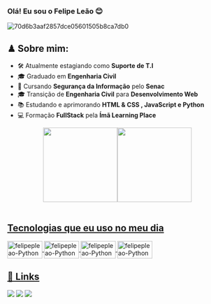 ### Olá! Eu sou o Felipe Leão 😊
![70d6b3aaf2857dce05601505b8ca7db0](https://user-images.githubusercontent.com/87910555/171012829-8f65c8af-9971-4d7a-a59b-f37bcc7ff0ef.jpg)
## ♟ Sobre mim:

- 🛠  Atualmente estagiando como <b>Suporte de T.I</b>
- 🎓 Graduado em <b>Engenharia Civil</b>
- 📕 Cursando <b>Segurança da Informação</b> pelo <b>Senac</b>
- 🎓 Transição de <b>Engenharia Civil</b> para <b>Desenvolvimento Web</b>
- 📚 Estudando e aprimorando <b>HTML & CSS , JavaScript e Python</b>
- 💻 Formação <b>FullStack</b> pela <b>Ímã Learning Place</b> 
  

<div align="center">
  <a href="https://github.com/felipepleao">
  <img height="170em" src="https://github-readme-stats.vercel.app/api?username=felipepleao&show_icons=true&theme=dracula&include_all_commits=true&count_private=true"/><img height="170em" src="https://github-readme-stats.vercel.app/api/top-langs/?username=felipepleao&layout=compact&langs_count=7&theme=dracula"/>
</div>
<div style="display: inline_block"><br>

## Tecnologias que eu uso no meu dia  
  
  <img align="center" alt="felipepleao-Python" height="40" width="80" src="https://cdn.jsdelivr.net/gh/devicons/devicon/icons/html5/html5-original.svg">
  <img align="center" alt="felipepleao-Python" height="40" width="80" src="https://cdn.jsdelivr.net/gh/devicons/devicon/icons/css3/css3-original.svg">
  <img align="center" alt="felipepleao-Python" height="40" width="80" src="https://cdn.jsdelivr.net/gh/devicons/devicon/icons/javascript/javascript-original.svg">
  <img align="center" alt="felipepleao-Python" height="40" width="80" src="https://cdn.jsdelivr.net/gh/devicons/devicon/icons/python/python-original.svg">
  
</div>
  
  ##
  
## 🔗 Links
 
<div> 
    <a href="https://instagram.com/fp.leao" target="_blank"><img src="https://img.shields.io/badge/-Instagram-%23E4405F?style=for-the-badge&logo=instagram&logoColor=white" target="_blank"></a>
    <a href="https://www.linkedin.com/in/felipe-le%C3%A3o-20b22421b" target="_blank"><img src="https://img.shields.io/badge/-LinkedIn-%230077B5?style=for-the-badge&logo=linkedin&logoColor=white" target="_blank"></a> 
 <a href = "mailto:felipeleao.ti@gmail.com"><img src="https://img.shields.io/badge/-Gmail-%23333?style=for-the-badge&logo=gmail&logoColor=white" target="_blank"></a>

  
 
</div>
  
  

<!--
**cr4wz/cr4wz** is a ✨ _special_ ✨ repository because its `README.md` (this file) appears on your GitHub profile.

Here are some ideas to get you started:

- 🔭 I’m currently working on ...
- 🌱 I’m currently learning ...
- 👯 I’m looking to collaborate on ...
- 🤔 I’m looking for help with ...
- 💬 Ask me about ...
- 📫 How to reach me: ...
- 😄 Pronouns: ...
- ⚡ Fun fact: ...
-->

